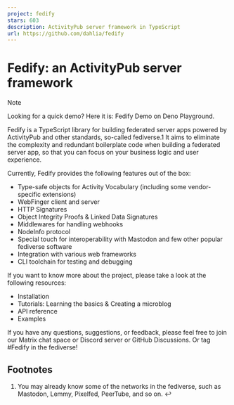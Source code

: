 ```yaml
---
project: fedify
stars: 603
description: ActivityPub server framework in TypeScript
url: https://github.com/dahlia/fedify
---
```


Fedify: an ActivityPub server framework
=======================================

Note

Looking for a quick demo? Here it is: Fedify Demo on Deno Playground.

Fedify is a TypeScript library for building federated server apps powered by ActivityPub and other standards, so-called fediverse.1 It aims to eliminate the complexity and redundant boilerplate code when building a federated server app, so that you can focus on your business logic and user experience.

Currently, Fedify provides the following features out of the box:

-   Type-safe objects for Activity Vocabulary (including some vendor-specific extensions)
-   WebFinger client and server
-   HTTP Signatures
-   Object Integrity Proofs & Linked Data Signatures
-   Middlewares for handling webhooks
-   NodeInfo protocol
-   Special touch for interoperability with Mastodon and few other popular fediverse software
-   Integration with various web frameworks
-   CLI toolchain for testing and debugging

If you want to know more about the project, please take a look at the following resources:

-   Installation
-   Tutorials: Learning the basics & Creating a microblog
-   API reference
-   Examples

If you have any questions, suggestions, or feedback, please feel free to join our Matrix chat space or Discord server or GitHub Discussions. Or tag #Fedify in the fediverse!

Footnotes
---------

1.  You may already know some of the networks in the fediverse, such as Mastodon, Lemmy, Pixelfed, PeerTube, and so on. ↩
